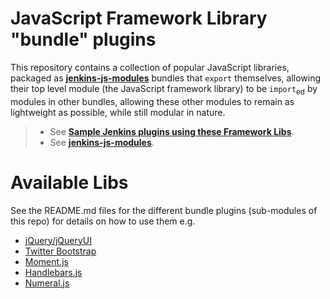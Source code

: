 # JavaScript Framework Library "bundle" plugins

This repository contains a collection of popular JavaScript libraries, packaged as __[jenkins-js-modules]__ bundles that
`export` themselves, allowing their top level module (the JavaScript framework library) to be
`import`<sub>ed</sub> by modules in other bundles, allowing these other modules to remain as lightweight as possible,
while still modular in nature.

> - See __[Sample Jenkins plugins using these Framework Libs](https://github.com/jenkinsci/js-samples)__. 
> - See __[jenkins-js-modules]__. 

# Available Libs
See the README.md files for the different bundle plugins (sub-modules of this repo) for details on how to use them
e.g. 

* [jQuery/jQueryUI](https://github.com/jenkinsci/js-libs/tree/master/jquery-detached)
* [Twitter Bootstrap](https://github.com/jenkinsci/js-libs/tree/master/bootstrap)
* [Moment.js](https://github.com/jenkinsci/js-libs/tree/master/momentjs)  
* [Handlebars.js](https://github.com/jenkinsci/js-libs/tree/master/handlebars)  
* [Numeral.js](https://github.com/jenkinsci/js-libs/tree/master/numeraljs)

[jenkins-js-modules]: https://github.com/tfennelly/jenkins-js-modules